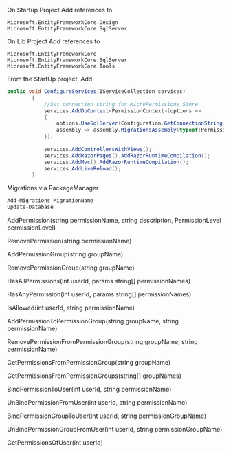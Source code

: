On Startup Project Add references to
```nuget
Microsoft.EntityFrameworkCore.Design
Microsoft.EntityFrameworkCore.SqlServer
```

On Lib Project Add references to
```nuget
Microsoft.EntityFrameworkCore
Microsoft.EntityFrameworkCore.SqlServer
Microsoft.EntityFrameworkCore.Tools
```

From the StartUp project, Add

```csharp
public void ConfigureServices(IServiceCollection services)
        {
            //Set connection string for MicroPermissions Store
            services.AddDbContext<PermissionContext>(options =>
            {
                options.UseSqlServer(Configuration.GetConnectionString("JetTask"),
                assembly => assembly.MigrationsAssembly(typeof(PermissionContext).Assembly.FullName));
            });
            
            services.AddControllersWithViews();
            services.AddRazorPages().AddRazorRuntimeCompilation();
            services.AddMvc().AddRazorRuntimeCompilation();
            services.AddLiveReload();
        }
```

Migrations via PackageManager
```cmd
Add-Migrations MigrationName
Update-Database
```

AddPermission(string permissionName, string description, PermissionLevel permissionLevel)

RemovePermission(string permissionName)

AddPermissionGroup(string groupName)

RemovePermissionGroup(string groupName)

HasAllPermissions(int userId, params string[] permissionNames)

HasAnyPermission(int userId, params string[] permissionNames)

IsAllowed(int userId, string permissionName)

AddPermissionToPermissionGroup(string groupName, string permissionName)

RemovePermissionFromPermissionGroup(string groupName, string permissionName)

GetPermissionsFromPermissionGroup(string groupName)

GetPermissionsFromPermissionGroups(string[] groupNames)

BindPermissionToUser(int userId, string permissionName)

UnBindPermissionFromUser(int userId, string permissionName)

BindPermissionGroupToUser(int userId, string permissionGroupName)

UnBindPermissionGroupFromUser(int userId, string permissionGroupName)

GetPermissionsOfUser(int userId)
